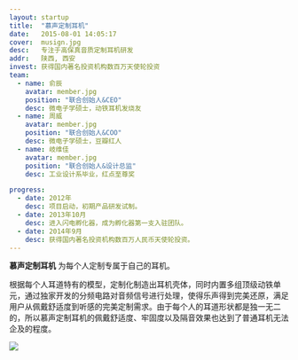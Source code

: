 ```yaml
---
layout: startup
title:  "慕声定制耳机"
date:   2015-08-01 14:05:17
cover:	musign.jpg
desc:	专注于高保真音质定制耳机研发
addr:	陕西, 西安
invest:	获得国内著名投资机构数百万天使轮投资
team:	
  - name: 俞辰
    avatar: member.jpg
    position: "联合创始人&CEO"
    desc: 微电子学硕士，动铁耳机发烧友
  - name: 周威
    avatar: member.jpg
    position: "联合创始人&COO"
    desc: 微电子学硕士，豆瓣红人
  - name: 岐维佳
    avatar: member.jpg
    position: "联合创始人&设计总监"
    desc: 工业设计系毕业，红点至尊奖

progress:
  - date: 2012年
    desc: 项目启动，初期产品研发试制。
  - date: 2013年10月
    desc: 进入闪电孵化器，成为孵化器第一支入驻团队。
  - date: 2014年9月
    desc: 获得国内著名投资机构数百万人民币天使轮投资。
---
```


**慕声定制耳机** 为每个人定制专属于自己的耳机。

根据每个人耳道特有的模型，定制化制造出耳机壳体，同时内置多组顶级动铁单元，通过独家开发的分频电路对音频信号进行处理，使得乐声得到完美还原，满足用户从佩戴舒适度到听感的完美定制需求。由于每个人的耳道形状都是独一无二的，所以慕声定制耳机的佩戴舒适度、牢固度以及隔音效果也达到了普通耳机无法企及的程度。

![](http://7xkw3c.com1.z0.glb.clouddn.com/upload/musign-2.png)